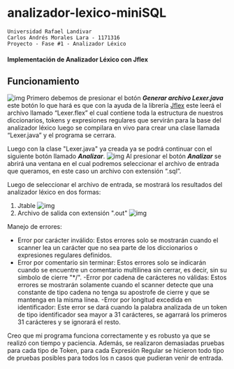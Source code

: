 # analizador-lexico-miniSQL
```
Universidad Rafael Landivar  
Carlos Andrés Morales Lara - 1171316  
Proyecto - Fase #1 - Analizador Léxico
```
#### Implementación de Analizador Léxico con Jflex
## Funcionamiento
![img](https://i.imgur.com/oBn4jVs.png)
Primero debemos de presionar el botón ***Generar archivo Lexer.java*** este botón lo que hará es que con la ayuda de la librería  [Jflex]( https://jflex.de/) este leerá el archivo llamado “Lexer.flex” el cual contiene toda la estructura de nuestros diccionarios, tokens y expresiones regulares que servirán para la base del analizador léxico luego se compilara en vivo para crear una clase llamada “Lexer.java” y el programa se cerrara.

Luego con la clase "Lexer.java" ya creada ya se podrá continuar con el siguiente botón llamado ***Analizar***.
![img](https://i.imgur.com/ncuycT8.png)
Al presionar el botón ***Analizar*** se abrirá una ventana en el cual podremos seleccionar el archivo de entrada que queramos, en este caso un archivo con extensión “.sql”.

Luego de seleccionar el archivo de entrada, se mostrará los resultados del analizador léxico en dos formas:
1. Jtable
![img](https://i.imgur.com/71vOZJx.png)
2. Archivo de salida con extensión ".out"
![img](https://i.imgur.com/o0A2WpS.png)

Manejo de errores: 
- Error por carácter inválido: Estos errores solo se mostrarán cuando el scanner lea un carácter que no sea parte de los diccionarios o expresiones regulares definidos.
- Error por comentario sin terminar: Estos errores solo se indicarán cuando se encuentre un comentario multilinea sin cerrar, es decir, sin su simbolo de cierre "*/".
-Error por cadena de carácteres no válidas: Estos errores se mostrarán solamente cuando el scanner detecte que una constante de tipo cadena no tenga su apostrofe de cierre y que se mantenga en la misma línea. 
-Error por longitud excedida en identificador: Este error se dará cuando la palabra analizada de un token de tipo identificador sea mayor a 31 carácteres, se agarrará los primeros 31 carácteres y se ignorará el resto.

Creo que mi programa funciona correctamente y es robusto ya que se realizó con tiempo y paciencia. Además, se realizaron demasiadas pruebas para cada tipo de Token, para cada Expresión Regular se hicieron todo tipo de pruebas posibles para todos los n casos que pudieran venir de entrada.
 
